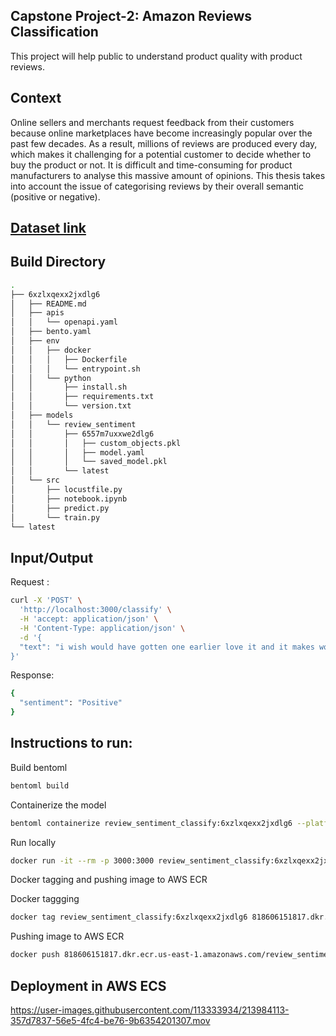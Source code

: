 
## Capstone Project-2: Amazon Reviews Classification

This project will help public to understand product quality with product reviews.

## Context 
Online sellers and merchants request feedback from their customers because online marketplaces have become increasingly popular over the past few decades. As a result, millions of reviews are produced every day, which makes it challenging for a potential customer to decide whether to buy the product or not. It is difficult and time-consuming for product manufacturers to analyse this massive amount of opinions. This thesis takes into account the issue of categorising reviews by their overall semantic (positive or negative).

##  [Dataset link]([https://www.kaggle.com/datasets/danielihenacho/amazon-reviews-dataset])


## Build Directory

```sh
.
├── 6xzlxqexx2jxdlg6
│   ├── README.md
│   ├── apis
│   │   └── openapi.yaml
│   ├── bento.yaml
│   ├── env
│   │   ├── docker
│   │   │   ├── Dockerfile
│   │   │   └── entrypoint.sh
│   │   └── python
│   │       ├── install.sh
│   │       ├── requirements.txt
│   │       └── version.txt
│   ├── models
│   │   └── review_sentiment
│   │       ├── 6557m7uxxwe2dlg6
│   │       │   ├── custom_objects.pkl
│   │       │   ├── model.yaml
│   │       │   └── saved_model.pkl
│   │       └── latest
│   └── src
│       ├── locustfile.py
│       ├── notebook.ipynb
│       ├── predict.py
│       └── train.py
└── latest
```

## Input/Output
Request :

```sh
curl -X 'POST' \
  'http://localhost:3000/classify' \
  -H 'accept: application/json' \
  -H 'Content-Type: application/json' \
  -d '{
  "text": "i wish would have gotten one earlier love it and it makes working in my laptop so much easier"
}'
```

Response:
```sh
{
  "sentiment": "Positive"
}
```


## Instructions to run:

Build bentoml 
```sh
bentoml build
```

Containerize the model
```sh
bentoml containerize review_sentiment_classify:6xzlxqexx2jxdlg6 --platform linux/amd64
```

Run locally
```sh
docker run -it --rm -p 3000:3000 review_sentiment_classify:6xzlxqexx2jxdlg6
```

Docker tagging and pushing image to AWS ECR

Docker taggging
```sh
docker tag review_sentiment_classify:6xzlxqexx2jxdlg6 818606151817.dkr.ecr.us-east-1.amazonaws.com/review_sentiment_classify:latest
```

Pushing image to AWS ECR
```sh
docker push 818606151817.dkr.ecr.us-east-1.amazonaws.com/review_sentiment_classify:latest
```

## Deployment in AWS ECS 



https://user-images.githubusercontent.com/113333934/213984113-357d7837-56e5-4fc4-be76-9b6354201307.mov






